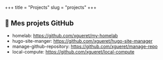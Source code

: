 +++
title = "Projects"
slug = "projects"
+++



## :eyes: Mes projets GitHub

* homelab:  https://github.com/xgueret/my-homelab
* hugo-site-manger: https://github.com/xgueret/hugo-site-manager
* manage-github-repository: https://github.com/xgueret/manage-repo
* local-compute: https://github.com/xgueret/local-compute